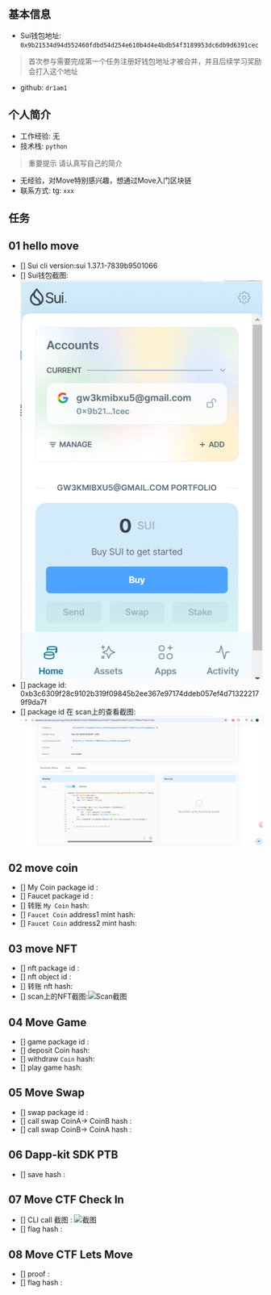 ## 基本信息
- Sui钱包地址: `0x9b21534d94d552460fdbd54d254e610b4d4e4bdb54f3189953dc6db9d6391cec`
> 首次参与需要完成第一个任务注册好钱包地址才被合并，并且后续学习奖励会打入这个地址
- github: `dr1am1`

## 个人简介
- 工作经验: 无
- 技术栈: `python`
> 重要提示 请认真写自己的简介
- 无经验，对Move特别感兴趣，想通过Move入门区块链
- 联系方式: tg: `xxx` 

## 任务

##   01 hello move  
- [] Sui cli version:sui 1.37.1-7839b9501066
- [] Sui钱包截图: ![Sui钱包截图](./images/QIANBAO.png)
- [] package id: 0xb3c6309f28c9102b319f09845b2ee367e97174ddeb057ef4d713222179f9da7f
- [] package id 在 scan上的查看截图:![Scan截图](./images/img.png)

##   02 move coin
- [] My Coin package id : 
- [] Faucet package id : 
- [] 转账 `My Coin` hash:
- [] `Faucet Coin` address1 mint hash:
- [] `Faucet Coin` address2 mint hash:

##   03 move NFT
- [] nft package id :
- [] nft object id : 
- [] 转账 nft  hash:
- [] scan上的NFT截图:![Scan截图](./images/你的图片地址)

##   04 Move Game
- [] game package id :
- [] deposit Coin hash:
- [] withdraw `Coin` hash:
- [] play game hash:

##   05 Move Swap
- [] swap package id :
- [] call swap CoinA-> CoinB  hash :
- [] call swap CoinB-> CoinA  hash :

##   06 Dapp-kit SDK PTB
- [] save hash :

##   07 Move CTF Check In
- [] CLI call 截图 : ![截图](./images/你的图片地址)
- [] flag hash :

##   08 Move CTF Lets Move
- [] proof : 
- [] flag hash :
